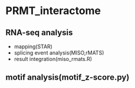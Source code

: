 # PRMT_interactome
## RNA-seq analysis
- mapping(STAR)
- splicing event analysis(MISO,rMATS)
- result integration(miso_rmats.R)
## motif analysis(motif_z-score.py)
